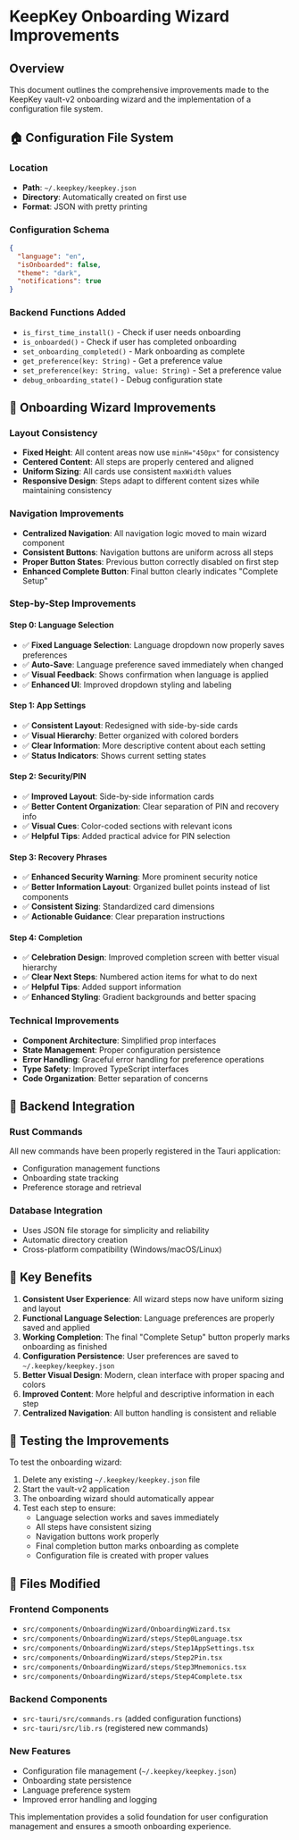 # KeepKey Onboarding Wizard Improvements

## Overview
This document outlines the comprehensive improvements made to the KeepKey vault-v2 onboarding wizard and the implementation of a configuration file system.

## 🏠 Configuration File System

### Location
- **Path**: `~/.keepkey/keepkey.json`
- **Directory**: Automatically created on first use
- **Format**: JSON with pretty printing

### Configuration Schema
```json
{
  "language": "en",
  "isOnboarded": false,
  "theme": "dark",
  "notifications": true
}
```

### Backend Functions Added
- `is_first_time_install()` - Check if user needs onboarding
- `is_onboarded()` - Check if user has completed onboarding
- `set_onboarding_completed()` - Mark onboarding as complete
- `get_preference(key: String)` - Get a preference value
- `set_preference(key: String, value: String)` - Set a preference value
- `debug_onboarding_state()` - Debug configuration state

## 🎨 Onboarding Wizard Improvements

### Layout Consistency
- **Fixed Height**: All content areas now use `minH="450px"` for consistency
- **Centered Content**: All steps are properly centered and aligned
- **Uniform Sizing**: All cards use consistent `maxWidth` values
- **Responsive Design**: Steps adapt to different content sizes while maintaining consistency

### Navigation Improvements
- **Centralized Navigation**: All navigation logic moved to main wizard component
- **Consistent Buttons**: Navigation buttons are uniform across all steps
- **Proper Button States**: Previous button correctly disabled on first step
- **Enhanced Complete Button**: Final button clearly indicates "Complete Setup"

### Step-by-Step Improvements

#### Step 0: Language Selection
- ✅ **Fixed Language Selection**: Language dropdown now properly saves preferences
- ✅ **Auto-Save**: Language preference saved immediately when changed
- ✅ **Visual Feedback**: Shows confirmation when language is applied
- ✅ **Enhanced UI**: Improved dropdown styling and labeling

#### Step 1: App Settings
- ✅ **Consistent Layout**: Redesigned with side-by-side cards
- ✅ **Visual Hierarchy**: Better organized with colored borders
- ✅ **Clear Information**: More descriptive content about each setting
- ✅ **Status Indicators**: Shows current setting states

#### Step 2: Security/PIN
- ✅ **Improved Layout**: Side-by-side information cards
- ✅ **Better Content Organization**: Clear separation of PIN and recovery info
- ✅ **Visual Cues**: Color-coded sections with relevant icons
- ✅ **Helpful Tips**: Added practical advice for PIN selection

#### Step 3: Recovery Phrases  
- ✅ **Enhanced Security Warning**: More prominent security notice
- ✅ **Better Information Layout**: Organized bullet points instead of list components
- ✅ **Consistent Sizing**: Standardized card dimensions
- ✅ **Actionable Guidance**: Clear preparation instructions

#### Step 4: Completion
- ✅ **Celebration Design**: Improved completion screen with better visual hierarchy
- ✅ **Clear Next Steps**: Numbered action items for what to do next
- ✅ **Helpful Tips**: Added support information
- ✅ **Enhanced Styling**: Gradient backgrounds and better spacing

### Technical Improvements
- **Component Architecture**: Simplified prop interfaces
- **State Management**: Proper configuration persistence
- **Error Handling**: Graceful error handling for preference operations
- **Type Safety**: Improved TypeScript interfaces
- **Code Organization**: Better separation of concerns

## 🔧 Backend Integration

### Rust Commands
All new commands have been properly registered in the Tauri application:
- Configuration management functions
- Onboarding state tracking
- Preference storage and retrieval

### Database Integration
- Uses JSON file storage for simplicity and reliability
- Automatic directory creation
- Cross-platform compatibility (Windows/macOS/Linux)

## 🎯 Key Benefits

1. **Consistent User Experience**: All wizard steps now have uniform sizing and layout
2. **Functional Language Selection**: Language preferences are properly saved and applied
3. **Working Completion**: The final "Complete Setup" button properly marks onboarding as finished
4. **Configuration Persistence**: User preferences are saved to `~/.keepkey/keepkey.json`
5. **Better Visual Design**: Modern, clean interface with proper spacing and colors
6. **Improved Content**: More helpful and descriptive information in each step
7. **Centralized Navigation**: All button handling is consistent and reliable

## 🚀 Testing the Improvements

To test the onboarding wizard:
1. Delete any existing `~/.keepkey/keepkey.json` file
2. Start the vault-v2 application
3. The onboarding wizard should automatically appear
4. Test each step to ensure:
   - Language selection works and saves immediately
   - All steps have consistent sizing
   - Navigation buttons work properly
   - Final completion button marks onboarding as complete
   - Configuration file is created with proper values

## 📁 Files Modified

### Frontend Components
- `src/components/OnboardingWizard/OnboardingWizard.tsx`
- `src/components/OnboardingWizard/steps/Step0Language.tsx`
- `src/components/OnboardingWizard/steps/Step1AppSettings.tsx`
- `src/components/OnboardingWizard/steps/Step2Pin.tsx`
- `src/components/OnboardingWizard/steps/Step3Mnemonics.tsx`
- `src/components/OnboardingWizard/steps/Step4Complete.tsx`

### Backend Components
- `src-tauri/src/commands.rs` (added configuration functions)
- `src-tauri/src/lib.rs` (registered new commands)

### New Features
- Configuration file management (`~/.keepkey/keepkey.json`)
- Onboarding state persistence
- Language preference system
- Improved error handling and logging

This implementation provides a solid foundation for user configuration management and ensures a smooth onboarding experience. 